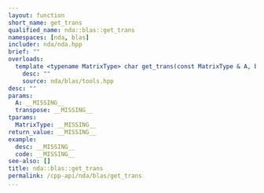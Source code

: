```yaml
---
layout: function
short_name: get_trans
qualified_name: nda::blas::get_trans
namespaces: [nda, blas]
includer: nda/nda.hpp
brief: ""
overloads:
  template <typename MatrixType> char get_trans(const MatrixType & A, bool transpose):
    desc: ""
    source: nda/blas/tools.hpp
desc: ""
params:
  A: __MISSING__
  transpose: __MISSING__
tparams:
  MatrixType: __MISSING__
return_value: __MISSING__
example:
  desc: __MISSING__
  code: __MISSING__
see-also: []
title: nda::blas::get_trans
permalink: /cpp-api/nda/blas/get_trans
...
```


